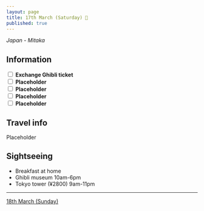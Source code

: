 ```yaml
---
layout: page
title: 17th March (Saturday) 🎂
published: true
---
```

_Japan - Mitaka_

## Information

<div><input class="box" type="checkbox" name="171" /><label type="text" class="strikethrough"> <b>Exchange Ghibli ticket</b></label><br/>
<input class="box" type="checkbox" name="172" /><label type="text" class="strikethrough"> <b>Placeholder</b></label><br/>
<input class="box" type="checkbox" name="173" /><label type="text" class="strikethrough"> <b>Placeholder</b></label><br/>
<input class="box" type="checkbox" name="174" /><label type="text" class="strikethrough"> <b>Placeholder</b></label><br/>
<input class="box" type="checkbox" name="175" /><label type="text" class="strikethrough"> <b>Placeholder</b></label><br/></div>

## Travel info

Placeholder

## Sightseeing

- Breakfast at home
- Ghibli museum 10am-6pm
- Tokyo tower (¥2800) 9am-11pm

<hr>

[18th March (Sunday)](/days/week1/18mar)
